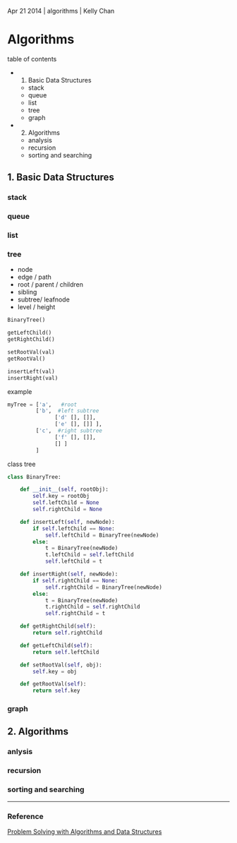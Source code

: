 Apr 21 2014 | algorithms | Kelly Chan
# Algorithms

table of contents
- 1. Basic Data Structures
    - stack
    - queue
    - list
    - tree
    - graph
- 2. Algorithms
    - analysis
    - recursion
    - sorting and searching

## 1. Basic Data Structures

### stack
### queue
### list
### tree

- node
- edge / path
- root / parent / children
- sibling
- subtree/ leafnode
- level / height

```python
BinaryTree()

getLeftChild()
getRightChild()

setRootVal(val)
getRootVal()

insertLeft(val)
insertRight(val)
```

example
```python
myTree = ['a',   #root
         ['b',  #left subtree
               ['d' [], []],
               ['e' [], []] ],
         ['c',  #right subtree
               ['f' [], []],
               [] ]
         ]
```

class tree
```python
class BinaryTree:

    def __init__(self, rootObj):
        self.key = rootObj
        self.leftChild = None
        self.rightChild = None

    def insertLeft(self, newNode):
        if self.leftChild == None:
            self.leftChild = BinaryTree(newNode)
        else:
            t = BinaryTree(newNode)
            t.leftChild = self.leftChild
            self.leftChild = t

    def insertRight(self, newNode):
        if self.rightChild == None:
            self.rightChild = BinaryTree(newNode)
        else:
            t = BinaryTree(newNode)
            t.rightChild = self.rightChild
            self.rightChild = t

    def getRightChild(self):
        return self.rightChild

    def getLeftChild(self):
        return self.leftChild

    def setRootVal(self, obj):
        self.key = obj

    def getRootVal(self):
        return self.key
```

### graph

## 2. Algorithms

### anlysis
### recursion
### sorting and searching

---
### Reference
[Problem Solving with Algorithms and Data Structures](http://interactivepython.org/courselib/static/pythonds/index.html)
